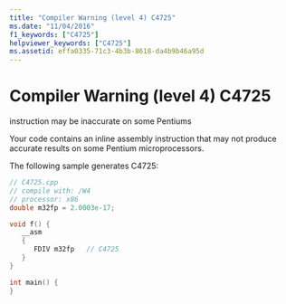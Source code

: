 ```yaml
---
title: "Compiler Warning (level 4) C4725"
ms.date: "11/04/2016"
f1_keywords: ["C4725"]
helpviewer_keywords: ["C4725"]
ms.assetid: effa0335-71c3-4b3b-8618-da4b9b46a95d
---
```

# Compiler Warning (level 4) C4725

instruction may be inaccurate on some Pentiums

Your code contains an inline assembly instruction that may not produce accurate results on some Pentium microprocessors.

The following sample generates C4725:

```cpp
// C4725.cpp
// compile with: /W4
// processor: x86
double m32fp = 2.0003e-17;

void f() {
   __asm
   {
      FDIV m32fp   // C4725
   }
}

int main() {
}
```
